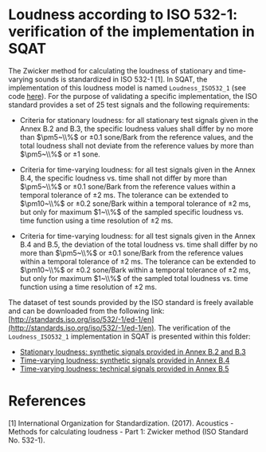 # Loudness according to ISO 532-1: verification of the implementation in SQAT
The Zwicker method for calculating the loudness of stationary and time-varying sounds is standardized in ISO 532-1 [1]. In SQAT, the implementation of this loudness model is named `Loudness_ISO532_1` (see code [here](../../psychoacoustic_metrics/Loudness_ISO532_1/Loudness_ISO532_1.m)). For the purpose of validating a specific implementation, the ISO standard provides a set of 25 test signals and the following requirements:

- Criteria for stationary loudness: for all stationary test signals given in the Annex B.2 and B.3, the specific loudness values shall differ by no more than $\pm5~\\%$ or $\pm0.1~\mathrm{sone/Bark}$ from the reference values, and the total loudness shall not deviate from the reference values by more than $\pm5~\\%$ or $\pm1~\mathrm{sone}$.

- Criteria for time-varying loudness: for all test signals given in the Annex B.4, the specific loudness vs. time shall not differ by more than $\pm5~\\%$ or $\pm0.1~\mathrm{sone/Bark}$ from the reference values within a temporal tolerance of $\pm2~\mathrm{ms}$. The tolerance can be extended to $\pm10~\\%$ or $\pm0.2~\mathrm{sone/Bark}$ within a temporal tolerance of $\pm2~\mathrm{ms}$, but only for maximum $1~\\%$ of the sampled specific loudness vs. time function using a time resolution of $\pm2~\mathrm{ms}$.

- Criteria for time-varying loudness: for all test signals given in the Annex B.4 and B.5, the deviation of the total loudness vs. time shall differ by no more than $\pm5~\\%$ or $\pm0.1~\mathrm{sone/Bark}$ from the reference values within a temporal tolerance of $\pm2~\mathrm{ms}$. The tolerance can be extended to $\pm10~\\%$ or $\pm0.2~\mathrm{sone/Bark}$ within a temporal tolerance of $\pm2~\mathrm{ms}$, but only for maximum $1~\\%$ of the sampled total loudness vs. time function using a time resolution of $\pm2~\mathrm{ms}$.

The dataset of test sounds provided by the ISO standard is freely available and can be downloaded from the following link: [http://standards.iso.org/iso/532/-1/ed-1/en](http://standards.iso.org/iso/532/-1/ed-1/en). The verification of the `Loudness_ISO532_1` implementation in SQAT is presented within this folder:    

- [Stationary loudness: synthetic signals provided in Annex B.2 and B.3](1_synthetic_signals_stationary_loudness)
- [Time-varying loudness: synthetic signals provided in Annex B.4](2_synthetic_signals_time_varying_loudness)
- [Time-varying loudness: technical signals provided in Annex B.5](3_technical_signals_time_varying_loudness)

# References
[1] International Organization for Standardization. (2017). Acoustics - Methods for calculating loudness - Part 1: Zwicker method (ISO Standard No. 532-1).
